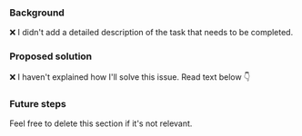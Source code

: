 <!-- Required sections -->

### Background

❌ I didn't add a detailed description of the task that needs to be completed.

<!-- Explain why this change is needed. Provide any links to external documentation or link other ISSUES if necessary. -->

### Proposed solution

❌ I haven't explained how I'll solve this issue. Read text below 👇

<!--
Explain what you're planning on doing, what solution you have in mind or/and how you'll implement said solution.
In this repository, issues are the source of truth with regards to context. Please try to keep the technical details
to a minimum in ISSUES and rather give CONTEXT behind the solution if possible. Pull Requests' "Changes" section are
responsible for listing the technical details as appropriate.
-->

<!-- Optional sections -->

### Future steps

Feel free to delete this section if it's not relevant.
